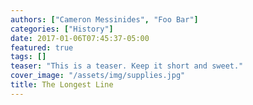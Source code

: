 ```yaml
---
authors: ["Cameron Messinides", "Foo Bar"]
categories: ["History"]
date: 2017-01-06T07:45:37-05:00
featured: true
tags: []
teaser: "This is a teaser. Keep it short and sweet."
cover_image: "/assets/img/supplies.jpg"
title: The Longest Line
---
```

